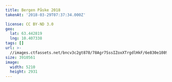 ```yaml
---
title: Bergen Påske 2018
takenAt: '2018-03-29T07:37:34.000Z'

license: CC BY-ND 3.0
geo:
  lat: 63.442819
  lng: 10.407338
tags: []
url: >-
  //images.ctfassets.net/bncv3c2gt878/78Agr7SssIZoxXTrgdlHkF/6e830e108946565dbbf4aae8eecac065/bergen-pske-2018_26306369007_o
size: 3910561
image:
  width: 5210
  height: 2931
---
```

